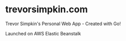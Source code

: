 # trevorsimpkin.com
Trevor Simpkin's Personal Web App - Created with Go!

Launched on AWS Elastic Beanstalk
